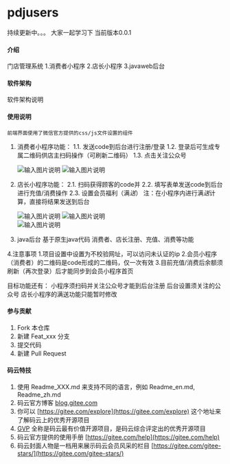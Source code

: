 # pdjusers
持续更新中。。。
大家一起学习下
当前版本0.0.1
#### 介绍
门店管理系统
1.消费者小程序
2.店长小程序
3.javaweb后台

#### 软件架构
软件架构说明


#### 使用说明
    前端界面使用了微信官方提供的css/js文件设置的组件
1. 消费者小程序功能：
    1.1. 发送code到后台进行注册/登录
    1.2. 登录后可生成专属二维码供店主扫码操作（可刷新二维码）
    1.3. 点击关注公众号





    ![输入图片说明](https://images.gitee.com/uploads/images/2019/0412/164519_949b5c07_4920738.png "QQ截图20190412164410.png")
    ![输入图片说明](https://images.gitee.com/uploads/images/2019/0412/164537_1dec50a1_4920738.png "QQ截图20190412164433.png")





2. 店长小程序功能：
    2.1. 扫码获得顾客的code并
    2.2. 填写表单发送code到后台进行充值/消费操作
    2.3. 设置会员福利（满*送*）
        注：在小程序内进行满*送*计算，直接将结果发送到后台




    ![输入图片说明](https://gitee.com/uploads/images/2019/0411/185401_c6422755_4920738.png "QQ截图20190411185307.png")
    ![输入图片说明](https://gitee.com/uploads/images/2019/0411/202406_6fdb1b07_4920738.png "QQ截图20190411185227.png")    
    ![输入图片说明](https://gitee.com/uploads/images/2019/0411/202342_92ceb05c_4920738.png "QQ截图20190411185250.png")
    
3. java后台
    基于原生java代码
    消费者、店长注册、充值、消费等功能

4.注意事项
    1.项目设置中设置为不校验网址，可以访问未认证的ip
    2.会员小程序（消费者）的二维码是code形成的二维码，仅一次有效
    3.目前充值/消费后余额须刷新（再次登录）后才能同步到会员小程序首页



目标功能还有：
    小程序须扫码并关注公众号才能到后台注册
    后台设置须关注的公众号
    店长小程序的满送功能只能暂时修改

#### 参与贡献

1. Fork 本仓库
2. 新建 Feat_xxx 分支
3. 提交代码
4. 新建 Pull Request


#### 码云特技

1. 使用 Readme\_XXX.md 来支持不同的语言，例如 Readme\_en.md, Readme\_zh.md
2. 码云官方博客 [blog.gitee.com](https://blog.gitee.com)
3. 你可以 [https://gitee.com/explore](https://gitee.com/explore) 这个地址来了解码云上的优秀开源项目
4. [GVP](https://gitee.com/gvp) 全称是码云最有价值开源项目，是码云综合评定出的优秀开源项目
5. 码云官方提供的使用手册 [https://gitee.com/help](https://gitee.com/help)
6. 码云封面人物是一档用来展示码云会员风采的栏目 [https://gitee.com/gitee-stars/](https://gitee.com/gitee-stars/)